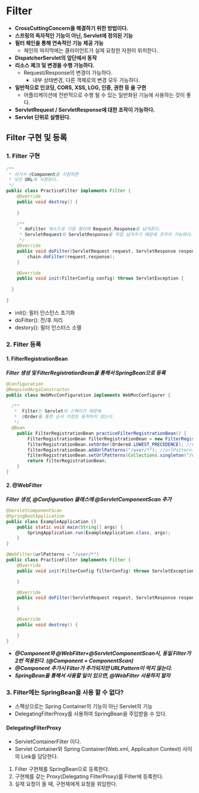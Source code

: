 # Filter
- **CrossCuttingConcern을 해결하기 위한 방법이다.**
- **스프링의 독자적인 기능이 아닌, Servlet에 정의된 기능**
- **필터 체인을 통해 연속적인 기능 제공 가능**
  - 체인의 마지막에는 클라이언트가 실제 요청한 자원이 위치한다.
- **DispatcherServlet의 앞단에서 동작**
- **리소스 체크 및 변경을 수행 가능하다.**
  - Request/Response의 변경이 가능하다.
    - 내부 상태변경, 다른 객체로의 변경 모두 가능하다.
- **일반적으로 인코딩, CORS, XSS, LOG, 인증, 권한 등 을 구현**
  - 어플리케이션에 전반적으로 수행 될 수 있는 일반화된 기능에 사용하는 것이 좋다.
- **ServletRequest / ServletResponse에 대한 조작이 가능하다.**
- **Servlet 단위로 실행된다.**

## Filter 구현 및 등록

### 1. Filter 구현
```java
/**
 * 여기서 @Component를 지정하면
 * 모든 URL에 지정된다.
 */
public class PracticeFilter implements Filter {
	@Override
	public void destroy() {
		
	}

    /**
     * doFilter 메소드로 다음 필터에 Request,Response를 넘겨준다.
     * ServletRequest와 ServletResponse를 직접 넘겨주기 떄문에 조작이 가능하다.
     */
	@Override
	public void doFilter(ServletRequest request, ServletResponse response, FilterChain chain) throws IOException, ServletException {
		chain.doFilter(request,response);
	}

	@Override
	public void init(FilterConfig config) throws ServletException {
	
  }
  
}
```
- init(): 필터 인스턴스 초기화
- doFilter(): 전/후 처리
- destory(): 필터 인스터스 소멸

### 2. Filter 등록

#### 1. FilterRegistrationBean
***Filter 생성 및 FilterRegistrationBean을 통해서 SpringBean으로 등록***
```java
@Configuration
@RequiredArgsConstructor
public class WebMvcConfiguration implements WebMvcConfigurer {

  /**
   *  Filter는 Servlet의 스펙이기 때문에
   *  @Order를 통한 순서 지정은 동작하지 않는다.
   */
  @Bean
    public FilterRegistrationBean practiceFilterRegistrationBean() {
        FilterRegistrationBean filterRegistrationBean = new FilterRegistrationBean(new PracticeFilter());
        filterRegistrationBean.setOrder(Ordered.LOWEST_PRECEDENCE); //Filter 끼리의 순서 지정
        filterRegistrationBean.addUrlPatterns("/user/*"); //urlPattern을 받는다.
        filterRegistrationBean.setUrlPatterns(Collections.singleton("/user/*")); //List를 받는다.
        return filterRegistrationBean;
    }
}
```
#### 2. \@WebFilter
***Filter 생성, \@Configuration 클래스에 \@ServletComponentScan 추가***
```java
@ServletComponentScan
@SpringBootApplication
public class ExampleApplication {)
	public static void main(String[] args) {
		SpringApplication.run(ExampleApplication.class, args);
	}
}
```
```java
@WebFilter(urlPatterns = "/user/*")
public class PracticeFilter implements Filter {
    @Override
    public void init(FilterConfig filterConfig) throws ServletException {

    }

    @Override
    public void doFilter(ServletRequest request, ServletResponse response, FilterChain chain) throws IOException, ServletException {

    }

    @Override
    public void destroy() {

    }
}
```
- ***\@Component와 \@WebFilter+@ServletComponentScan시, 동일 Filter가 2번 적용된다. (@Component + ComponentScan)***
- ***\@Component 추가시 Filter가 추가되지만 URLPattern이 먹지 않는다.***
- ***SpringBean을 통해서 사용할 일이 있으면, \@WebFilter 사용하지 말자***

### 3. Filter에는 SpringBean을 사용 할 수 없다?
- 스펙상으로는 Spring Container의 기능이 아닌 Servlet의 기능
- DelegatingFilterProxy를 사용하여 SpringBean을 주입받을 수 있다.

#### DelegatingFilterProxy
- ServletContainerFilter 이다.
- Servlet Container와 Spring Container(Web.xml, Applicaiton Context) 사이의 Link를 담당한다.
1. Filter 구현체를 SpringBean으로 등록한다.
2. 구현체를 갖는 Proxy(Delegating FilterProxy)를 Filter에 등록한다.
3. 실제 요청이 올 때, 구현체에게 요청을 위임한다.